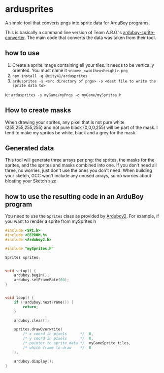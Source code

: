 # ardusprites

A simple tool that converts pngs into sprite data for ArduBoy programs.

This is basically a command line version of Team A.R.G.'s [arduboy-sprite-converter](https://teamarg.github.io/arduboy-sprite-converter/). The main code that converts the data was taken from their tool.

## how to use

1. Create a sprite image containing all your tiles. It needs to be vertically oriented. You must name it `<name>_<width>x<height>.png`
2. `npm install -g @city41/ardusprites`
2. `ardusprites -s <src directory of pngs> -o <dest file to write the sprite data to>`

ie: `ardusprites -s myGame/myPngs -o myGame/mySprites.h`

## How to create masks

When drawing your sprites, any pixel that is not pure white (255,255,255,255) and not pure black (0,0,0,255) will be part of the mask. I tend to make my sprites be white, black and a grey for the mask.

## Generated data

This tool will generate three arrays per png: the sprites, the masks for the sprites, and the sprites and masks combined into one. If you don't need all three, no worries, just don't use the ones you don't need. When building your sketch, GCC won't include any unused arrays, so no worries about bloating your Sketch size.

## how to use the resulting code in an ArduBoy program
You need to use the `Sprites` class as provided by [Arduboy2](https://github.com/MLXXXp/Arduboy2). For example, if you want to render a sprite from mySprites.h

```c++
#include <SPI.h>
#include <EEPROM.h>
#include <Arduboy2.h>

#include "mySprites.h"

Sprites sprites;


void setup() {
    arduboy.begin();
    arduboy.setFrameRate(60);
}


void loop() {
    if (!arduboy.nextFrame()) {
        return;
    }

    arduboy.clear();

    sprites.drawOverwrite(
        /* x coord in pixels      */  0,
        /* y coord in pixels      */  0,
        /* pointer to sprite data */  myGameSprite_tiles,
        /* which frame to draw    */  0
    );

    arduboy.display();
}
```

